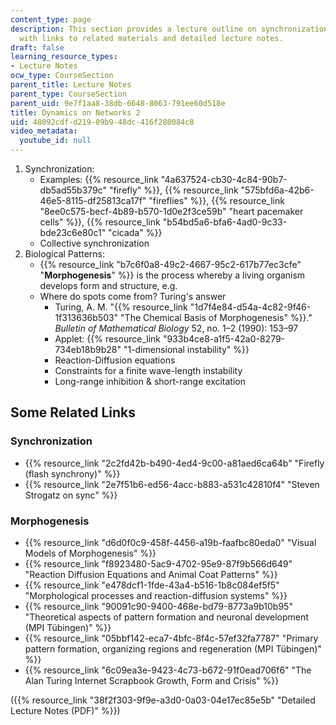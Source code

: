 ```yaml
---
content_type: page
description: This section provides a lecture outline on synchronization and morphogenesis
  with links to related materials and detailed lecture notes.
draft: false
learning_resource_types:
- Lecture Notes
ocw_type: CourseSection
parent_title: Lecture Notes
parent_type: CourseSection
parent_uid: 9e7f1aa8-38db-6648-8063-791ee60d518e
title: Dynamics on Networks 2
uid: 48092cdf-d219-09b9-48dc-416f280084c8
video_metadata:
  youtube_id: null
---
```

1. Synchronization:
    - Examples: {{% resource_link "4a637524-cb30-4c84-90b7-db5ad55b379c" "firefly" %}}, {{% resource_link "575bfd6a-42b6-46e5-8115-df25813ca17f" "fireflies" %}}, {{% resource_link "8ee0c575-becf-4b89-b570-1d0e2f3ce59b" "heart pacemaker cells" %}}, {{% resource_link "b54bd5a6-bfa6-4ad0-9c33-bde23c6e80c1" "cicada" %}}
    - Collective synchronization
2. Biological Patterns:
    - {{% resource_link "b7c6f0a8-49c2-4667-95c2-617b77ec3cfe" "**Morphogenesis**" %}} is the process whereby a living organism develops form and structure, e.g.
    - Where do spots come from? Turing's answer
        - Turing, A. M. "{{% resource_link "1d7f4e84-d54a-4c82-9f46-1f313636b503" "The Chemical Basis of Morphogenesis" %}}." *Bulletin of Mathematical Biology* 52, no. 1–2 (1990): 153–97
        - Applet: {{% resource_link "933b4ce8-a1f5-42a0-8279-734eb18b9b28" "1-dimensional instability" %}}
        - Reaction-Diffusion equations
        - Constraints for a finite wave-length instability
        - Long-range inhibition & short-range excitation

## Some Related Links

### Synchronization

- {{% resource_link "2c2fd42b-b490-4ed4-9c00-a81aed6ca64b" "Firefly (flash synchrony)" %}}
- {{% resource_link "2e7f51b6-ed56-4acc-b883-a531c42810f4" "Steven Strogatz on sync" %}}

### Morphogenesis

- {{% resource_link "d6d0f0c9-458f-4456-a19b-faafbc80eda0" "Visual Models of Morphogenesis" %}}
- {{% resource_link "f8923480-5ac9-4702-95e9-87f9b566d649" "Reaction Diffusion Equations and Animal Coat Patterns" %}}
- {{% resource_link "e478dcf1-1fde-43a4-b516-1b8c084ef5f5" "Morphological processes and reaction-diffusion systems" %}}
- {{% resource_link "90091c90-9400-468e-bd79-8773a9b10b95" "Theoretical aspects of pattern formation and neuronal development (MPI Tübingen)" %}}
- {{% resource_link "05bbf142-eca7-4bfc-8f4c-57ef32fa7787" "Primary pattern formation, organizing regions and regeneration (MPI Tübingen)" %}}
- {{% resource_link "6c09ea3e-9423-4c73-b672-91f0ead706f6" "The Alan Turing Internet Scrapbook Growth, Form and Crisis" %}}

({{% resource_link "38f2f303-9f9e-a3d0-0a03-04e17ec85e5b" "Detailed Lecture Notes (PDF)" %}})